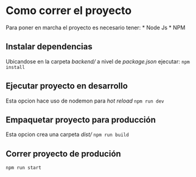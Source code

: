 #   Como correr el proyecto

Para poner en marcha el proyecto es necesario tener:
    * Node Js
    * NPM

## Instalar dependencias
Ubicandose en la carpeta *backend/* a nivel de *package.json* ejecutar:
`npm install`

## Ejecutar proyecto en desarrollo
Esta opcion hace uso de nodemon para *hot reload*
`npm run dev`

## Empaquetar proyecto para producción
Esta opcion crea una carpeta *dist/*
`npm run build`

## Correr proyecto de produción
`npm run start` 


